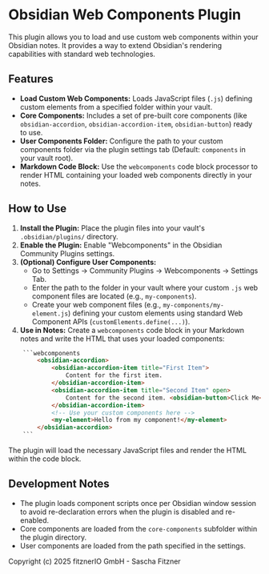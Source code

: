 # Obsidian Web Components Plugin

This plugin allows you to load and use custom web components within your Obsidian notes. It provides a way to extend Obsidian's rendering capabilities with standard web technologies.

## Features

*   **Load Custom Web Components:** Loads JavaScript files (`.js`) defining custom elements from a specified folder within your vault.
*   **Core Components:** Includes a set of pre-built core components (like `obsidian-accordion`, `obsidian-accordion-item`, `obsidian-button`) ready to use.
*   **User Components Folder:** Configure the path to your custom components folder via the plugin settings tab (Default: `components` in your vault root).
*   **Markdown Code Block:** Use the `webcomponents` code block processor to render HTML containing your loaded web components directly in your notes.

## How to Use

1.  **Install the Plugin:** Place the plugin files into your vault's `.obsidian/plugins/` directory.
2.  **Enable the Plugin:** Enable "Webcomponents" in the Obsidian Community Plugins settings.
3.  **(Optional) Configure User Components:**
    *   Go to Settings -> Community Plugins -> Webcomponents -> Settings Tab.
    *   Enter the path to the folder in your vault where your custom `.js` web component files are located (e.g., `my-components`).
    *   Create your web component files (e.g., `my-components/my-element.js`) defining your custom elements using standard Web Component APIs (`customElements.define(...)`).
4.  **Use in Notes:** Create a `webcomponents` code block in your Markdown notes and write the HTML that uses your loaded components:

```html
    ```webcomponents
        <obsidian-accordion>
            <obsidian-accordion-item title="First Item">
                Content for the first item.
            </obsidian-accordion-item>
            <obsidian-accordion-item title="Second Item" open>
                Content for the second item. <obsidian-button>Click Me</obsidian-button>
            </obsidian-accordion-item>
            <!-- Use your custom components here -->
            <my-element>Hello from my component!</my-element>
        </obsidian-accordion>
    ```
```

The plugin will load the necessary JavaScript files and render the HTML within the code block.

## Development Notes

*   The plugin loads component scripts once per Obsidian window session to avoid re-declaration errors when the plugin is disabled and re-enabled.
*   Core components are loaded from the `core-components` subfolder within the plugin directory.
*   User components are loaded from the path specified in the settings.

Copyright (c) 2025 fitznerIO GmbH - Sascha Fitzner